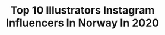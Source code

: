 ---
title: Top 10 Illustrators Instagram Influencers In Norway In 2020
description: >-
  Find top illustrators Instagram influencers in Norway in 2020. Most popular hashtags: #illustration #instaart #artwork #art.
platform: Instagram
profiles:
  - username: "minaxieart"
    fullname: >-
      Minaxie
    location: "Norway"
    followers: 19608
    engagement: 1340
    commentsToLikes: 0.032783
    id: ck15qq6xc444q0i190hfnpmog
    verified: false
    hashtags: "#artwork, #featuremeartt, #loveforqinni, #mobilestudiopro13"
  - username: "michy.mikolai"
    fullname: >-
      Michy Mikolai
    location: "Norway"
    followers: 8534
    engagement: 702
    commentsToLikes: 0.022743
    id: ck8t8spi0lnpx0j78ula8b1ol
    verified: false
    hashtags: "#picturresque, #picturresqueregina, #pokemonswordshield, #stevenuniverselapis"
  - username: "akvarell_design"
    fullname: >-
      Kateryna Savchenko
    location: "Norway"
    followers: 36950
    engagement: 426
    commentsToLikes: 0.023044
    id: ck8t0hjbqs2y60j787ko9711h
    verified: false
    hashtags: "#visuelt, #visueltkonkurransen, #sketch, #homeoffice"
  - username: "heliheart"
    fullname: >-
      Heli Peach 🇳🇴 (comic artist)
    location: "Norway"
    followers: 12180
    engagement: 1036
    commentsToLikes: 0.024468
    id: ck8tc871symx50j78u2qxawxs
    verified: false
    hashtags: "#fanart, #healipeach, #norsk, #lordoftherings"
  - username: "kristinaskland"
    fullname: >-
      Kristin Askland
    location: "Norway"
    followers: 44097
    engagement: 492
    commentsToLikes: 0.014801
    id: ck0w6s7fxa1kc0i19fwntpfty
    verified: false
    hashtags: ""
  - username: "bjornlie"
    fullname: >-
      bjornlie
    location: "Norway"
    followers: 6081
    engagement: 583
    commentsToLikes: 0.026848
    id: ck8sylg78l6ht0j78mvtv80fd
    verified: false
    hashtags: ""
  - username: "lisaaisato"
    fullname: >-
      Lisa Aisato
    location: "Norway"
    followers: 101684
    engagement: 1105
    commentsToLikes: 0.018640
    id: ck0ud21zpi8qv0i19xud4v18d
    verified: true
    hashtags: "#farsdag, #dieschneeschwester, #lahermanadenieve, #tilungdommen"
  - username: "bygundersons"
    fullname: >-
      GUNDERSONS™
    location: "Norway"
    followers: 15570
    engagement: 225
    commentsToLikes: 0.021568
    id: ck5zmq0e3n0hu0i14o4nexjf5
    verified: false
    hashtags: "#vector, #womansday, #internationalwomensday, #lofoten"
---